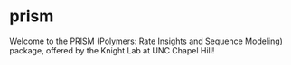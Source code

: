 # prism
Welcome to the PRISM (Polymers: Rate Insights and Sequence Modeling) package, offered by the Knight Lab at UNC Chapel Hill!
